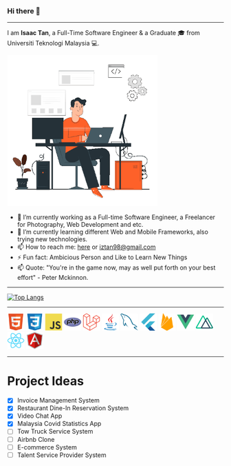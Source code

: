 ### Hi there 👋
_____________________

I am <b>Isaac Tan</b>, a Full-Time Software Engineer & a Graduate 🎓 from Universiti Teknologi Malaysia  💻.

<img src="developer.gif" width="350px" /> <br/>

- 🔭 I’m currently working as a Full-time Software Engineer, a Freelancer for Photography, Web Development and etc. 
- 🌱 I’m currently learning different Web and Mobile Frameworks, also trying new technologies. 
- 📫 How to reach me: <a href = "https://www.linkedin.com/in/isaactanyuhao/">here</a> or <a href="mailto:iztan98@gmail.com">iztan98@gmail.com</a>
- ⚡ Fun fact: Ambicious Person and Like to Learn New Things 
- 📫 Quote: "You're in the game now, may as well put forth on your best effort" - Peter Mckinnon. 
______________

[![Top Langs](https://github-readme-stats.vercel.app/api/top-langs/?username=isaactan98&layout=compact)](https://github.com/isaactan98/github-readme-stats)


<!-- [![Contributions](https://github-readme-stats.vercel.app/api?username=isaactan98&show_icons=true&title_color=fff&icon_color=79ff97&text_color=9f9f9f&bg_color=151515)](https://github-readme-stats.vercel.app/api?username=isaactan98&show_icons=true&title_color=fff&icon_color=79ff97&text_color=9f9f9f&bg_color=151515) -->

_____________

<p align="left">
<img src="https://github.com/devicons/devicon/blob/master/icons/html5/html5-original.svg" width="40" height="40" alt="h5" />
<img src="https://github.com/devicons/devicon/blob/master/icons/css3/css3-original.svg" width="40" height="40" alt="css3" />
<img src="https://github.com/devicons/devicon/blob/master/icons/javascript/javascript-original.svg" width="40" height="40" alt="js" />
<img src="https://github.com/devicons/devicon/blob/master/icons/php/php-original.svg" width="40" height="40" alt="firebase" />
<img src="https://github.com/devicons/devicon/blob/master/icons/laravel/laravel-original.svg" width="40" height="40"/>
<img src="https://github.com/devicons/devicon/blob/master/icons/java/java-original.svg" width="40" height="40"/>
<img src="https://github.com/devicons/devicon/blob/master/icons/mysql/mysql-original.svg" width="40" height="40" alt="firebase" />
<img src="https://github.com/devicons/devicon/blob/master/icons/flutter/flutter-original.svg" width="40" height="40" alt="flutter" />
<img src="https://github.com/devicons/devicon/blob/master/icons/firebase/firebase-plain.svg" width="40" height="40" alt="firebase" />
<img src="https://github.com/devicons/devicon/blob/master/icons/vuejs/vuejs-original.svg" width="40" height="40" alt="vuejs" />
<img src="https://github.com/devicons/devicon/blob/master/icons/nuxtjs/nuxtjs-original.svg" width="40" height="40" alt="nuxtjs" />
<img src="https://github.com/devicons/devicon/blob/master/icons/react/react-original.svg" width="40" height="40" alt="reactjs" />
<img src="https://github.com/devicons/devicon/blob/master/icons/angularjs/angularjs-original.svg" width="40" height="40" alt="angularjs" />
</p>

_____________

<h1>Project Ideas</h1>

- [X] Invoice Management System
- [X] Restaurant Dine-In Reservation System
- [X] Video Chat App 
- [X] Malaysia Covid Statistics App
- [ ] Tow Truck Service System 
- [ ] Airbnb Clone 
- [ ] E-commerce System
- [ ] Talent Service Provider System 
